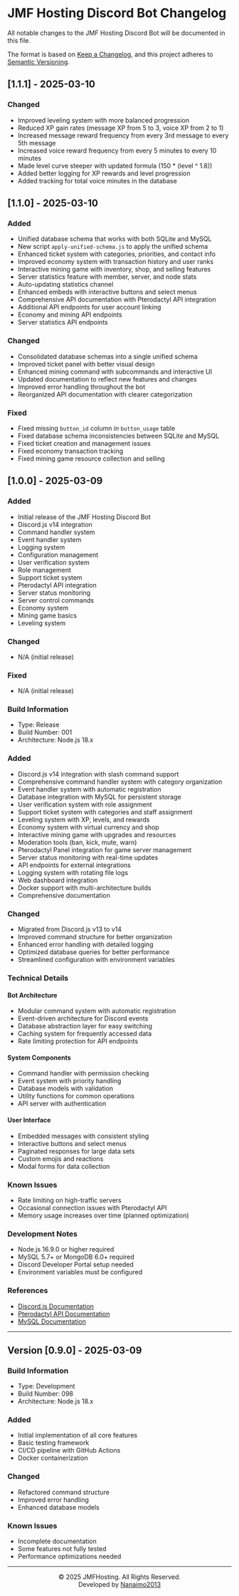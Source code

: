 # JMF Hosting Discord Bot Changelog

All notable changes to the JMF Hosting Discord Bot will be documented in this file.

The format is based on [Keep a Changelog](https://keepachangelog.com/en/1.0.0/),
and this project adheres to [Semantic Versioning](https://semver.org/spec/v2.0.0.html).

## [1.1.1] - 2025-03-10

### Changed
- Improved leveling system with more balanced progression
- Reduced XP gain rates (message XP from 5 to 3, voice XP from 2 to 1)
- Increased message reward frequency from every 3rd message to every 5th message
- Increased voice reward frequency from every 5 minutes to every 10 minutes
- Made level curve steeper with updated formula (150 * (level ^ 1.8))
- Added better logging for XP rewards and level progression
- Added tracking for total voice minutes in the database

## [1.1.0] - 2025-03-10

### Added
- Unified database schema that works with both SQLite and MySQL
- New script `apply-unified-schema.js` to apply the unified schema
- Enhanced ticket system with categories, priorities, and contact info
- Improved economy system with transaction history and user ranks
- Interactive mining game with inventory, shop, and selling features
- Server statistics feature with member, server, and node stats
- Auto-updating statistics channel
- Enhanced embeds with interactive buttons and select menus
- Comprehensive API documentation with Pterodactyl API integration
- Additional API endpoints for user account linking
- Economy and mining API endpoints
- Server statistics API endpoints

### Changed
- Consolidated database schemas into a single unified schema
- Improved ticket panel with better visual design
- Enhanced mining command with subcommands and interactive UI
- Updated documentation to reflect new features and changes
- Improved error handling throughout the bot
- Reorganized API documentation with clearer categorization

### Fixed
- Fixed missing `button_id` column in `button_usage` table
- Fixed database schema inconsistencies between SQLite and MySQL
- Fixed ticket creation and management issues
- Fixed economy transaction tracking
- Fixed mining game resource collection and selling

## [1.0.0] - 2025-03-09

### Added
- Initial release of the JMF Hosting Discord Bot
- Discord.js v14 integration
- Command handler system
- Event handler system
- Logging system
- Configuration management
- User verification system
- Role management
- Support ticket system
- Pterodactyl API integration
- Server status monitoring
- Server control commands
- Economy system
- Mining game basics
- Leveling system

### Changed
- N/A (initial release)

### Fixed
- N/A (initial release)

### Build Information
- Type: Release
- Build Number: 001
- Architecture: Node.js 18.x

### Added
- Discord.js v14 integration with slash command support
- Comprehensive command handler system with category organization
- Event handler system with automatic registration
- Database integration with MySQL for persistent storage
- User verification system with role assignment
- Support ticket system with categories and staff assignment
- Leveling system with XP, levels, and rewards
- Economy system with virtual currency and shop
- Interactive mining game with upgrades and resources
- Moderation tools (ban, kick, mute, warn)
- Pterodactyl Panel integration for game server management
- Server status monitoring with real-time updates
- API endpoints for external integrations
- Logging system with rotating file logs
- Web dashboard integration
- Docker support with multi-architecture builds
- Comprehensive documentation

### Changed
- Migrated from Discord.js v13 to v14
- Improved command structure for better organization
- Enhanced error handling with detailed logging
- Optimized database queries for better performance
- Streamlined configuration with environment variables

### Technical Details
#### Bot Architecture
- Modular command system with automatic registration
- Event-driven architecture for Discord events
- Database abstraction layer for easy switching
- Caching system for frequently accessed data
- Rate limiting protection for API endpoints

#### System Components
- Command handler with permission checking
- Event system with priority handling
- Database models with validation
- Utility functions for common operations
- API server with authentication

#### User Interface
- Embedded messages with consistent styling
- Interactive buttons and select menus
- Paginated responses for large data sets
- Custom emojis and reactions
- Modal forms for data collection

### Known Issues
- Rate limiting on high-traffic servers
- Occasional connection issues with Pterodactyl API
- Memory usage increases over time (planned optimization)

### Development Notes
- Node.js 16.9.0 or higher required
- MySQL 5.7+ or MongoDB 6.0+ required
- Discord Developer Portal setup needed
- Environment variables must be configured

### References
- [Discord.js Documentation](https://discord.js.org/)
- [Pterodactyl API Documentation](https://dashflo.net/docs/api/pterodactyl/v1/)
- [MySQL Documentation](https://dev.mysql.com/doc/)

---

## Version [0.9.0] - 2025-03-09

### Build Information
- Type: Development
- Build Number: 098
- Architecture: Node.js 18.x

### Added
- Initial implementation of all core features
- Basic testing framework
- CI/CD pipeline with GitHub Actions
- Docker containerization

### Changed
- Refactored command structure
- Improved error handling
- Enhanced database models

### Known Issues
- Incomplete documentation
- Some features not fully tested
- Performance optimizations needed

---

<div align="center">

© 2025 JMFHosting. All Rights Reserved.  
Developed by [Nanaimo2013](https://github.com/Nanaimo2013)

</div> 